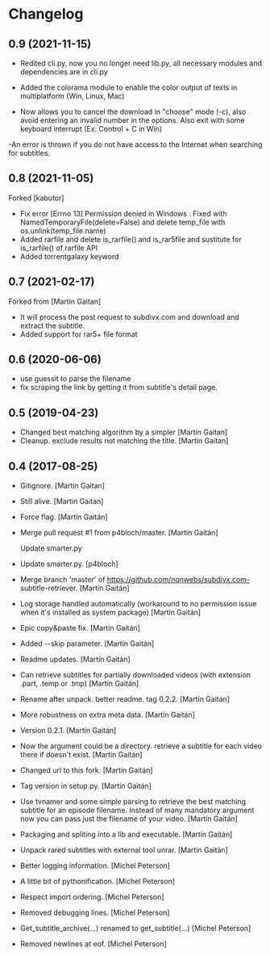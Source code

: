Changelog
=========

0.9 (2021-11-15)
---------------
- Redited cli.py, now you no longer need lib.py, all necessary modules and dependencies are in cli.py

- Added the colorama module to enable the color output of texts in multiplatform (Win, Linux, Mac)

- Now allows you to cancel the download in "choose" mode (-c), also avoid entering an invalid number in the options. Also exit with some keyboard interrupt (Ex. Control + C in Win)

-An error is thrown if you do not have access to the Internet when searching for subtitles.

0.8 (2021-11-05)
----------------
Forked [kabutor]

-  Fix error [Errno 13] Permission denied in Windows :  Fixed  with NamedTemporaryFile(delete=False) and delete temp_file with os.unlink(temp_file.name)
-  Added rarfile  and delete is_rarfile() and is_rar5file  and sustitute for is_rarfile() of rarfile API
-  Added torrentgalaxy keyword

0.7 (2021-02-17)
----------------
Forked from [Martin Gaitan]

- It will process the post request to subdivx.com and download and extract the subtitle.
- Added support for rar5+ file format

0.6 (2020-06-06)
----------------

- use guessit to parse the filename
- fix scraping the link by getting it from subtitle's detail page.


0.5 (2019-04-23)
----------------

- Changed best matching algorithm by a simpler <the one that contains
  more metadata values in description> [Martin Gaitan]
- Cleanup. exclude results not matching the title. [Martin Gaitan]


0.4 (2017-08-25)
----------------
- Gitignore. [Martin Gaitan]
- Still alive. [Martin Gaitan]
- Force flag. [Martín Gaitán]
- Merge pull request #1 from p4bloch/master. [Martín Gaitán]

  Update smarter.py
- Update smarter.py. [p4bloch]
- Merge branch 'master' of https://github.com/nqnwebs/subdivx.com-
  subtitle-retriever. [Martín Gaitán]
- Log storage handled automatically (workaround to no permission issue
  when it's installed as system package) [Martín Gaitán]
- Epic copy&paste fix. [Martín Gaitán]
- Added --skip parameter. [Martín Gaitán]
- Readme updates. [Martín Gaitán]
- Can retrieve subtitles for partially downloaded videos (with extension
  .part, .temp or .tmp) [Martín Gaitán]
- Rename after unpack. better readme. tag 0.2.2. [Martín Gaitán]
- More robustness on extra meta data. [Martín Gaitán]
- Version 0.2.1. [Martín Gaitán]
- Now the argument could be a directory. retrieve a subtitle for each
  video there if doesn't exist. [Martín Gaitán]
- Changed url to this fork. [Martín Gaitán]
- Tag version in setup.py. [Martín Gaitán]
- Use tvnamer and some simple parsing to retrieve the best matching
  subtitle for an episode filename. Instead of many mandatory argument
  now you can pass just the filename of your video. [Martín Gaitán]
- Packaging and spliting into a lib and executable. [Martín Gaitán]
- Unpack rared subtitles with external tool unrar. [Martín Gaitán]
- Better logging information. [Michel Peterson]
- A little bit of pythonification. [Michel Peterson]
- Respect import ordering. [Michel Peterson]
- Removed debugging lines. [Michel Peterson]
- Get_subtitle_archive(...) renamed to get_subtitle(...) [Michel
  Peterson]
- Removed newlines at eof. [Michel Peterson]


